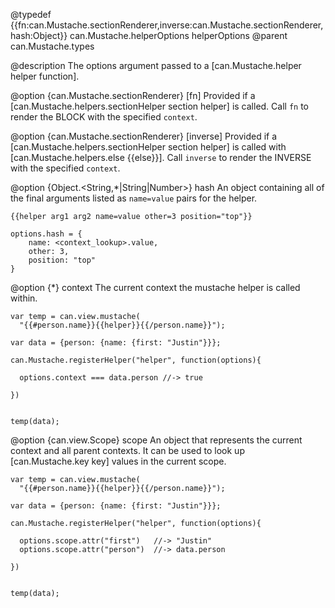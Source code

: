 @typedef {{fn:can.Mustache.sectionRenderer,inverse:can.Mustache.sectionRenderer,hash:Object}} can.Mustache.helperOptions helperOptions
@parent can.Mustache.types 

@description The options argument passed to a [can.Mustache.helper helper function].

@option {can.Mustache.sectionRenderer} [fn] Provided if a 
[can.Mustache.helpers.sectionHelper section helper] is called.  Call `fn` to
render the BLOCK with the specified `context`.

@option {can.Mustache.sectionRenderer} [inverse] Provided if a 
[can.Mustache.helpers.sectionHelper section helper] is called 
with [can.Mustache.helpers.else {{else}}].  Call `inverse` to
render the INVERSE with the specified `context`.

@option {Object.<String,*|String|Number>} hash An object containing all of the final 
arguments listed as `name=value` pairs for the helper.
	
	{{helper arg1 arg2 name=value other=3 position="top"}}

	options.hash = {
		name: <context_lookup>.value,
		other: 3,
		position: "top"
	}

@option {*} context The current context the mustache helper is called within.

    
    
    var temp = can.view.mustache(
      "{{#person.name}}{{helper}}{{/person.name}}");
    
    var data = {person: {name: {first: "Justin"}}};
    
    can.Mustache.registerHelper("helper", function(options){
    
      options.context === data.person //-> true
      
    })
    
    
    temp(data);
    
    

@option {can.view.Scope} scope An object that represents the current context and all parent 
contexts.  It can be used to look up [can.Mustache.key key] values in the current scope.

    var temp = can.view.mustache(
      "{{#person.name}}{{helper}}{{/person.name}}");
    
    var data = {person: {name: {first: "Justin"}}};
    
    can.Mustache.registerHelper("helper", function(options){
    
      options.scope.attr("first")   //-> "Justin"
      options.scope.attr("person")  //-> data.person
      
    })
    
    
    temp(data);
